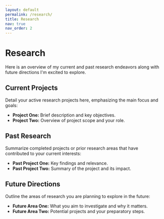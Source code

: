 ```yaml
---
layout: default
permalink: /research/
title: Research
nav: true
nav_order: 2
---
```


<div class="post">
  <div class="header-bar">
    <h1>Research</h1>
    <p>Here is an overview of my current and past research endeavors along with future directions I'm excited to explore.</p>
  </div>
</div> <!-- Ensure HTML is closed before starting Markdown -->

## Current Projects

Detail your active research projects here, emphasizing the main focus and goals:

- **Project One:** Brief description and key objectives.
- **Project Two:** Overview of project scope and your role.

## Past Research

Summarize completed projects or prior research areas that have contributed to your current interests:

- **Past Project One:** Key findings and relevance.
- **Past Project Two:** Summary of the project and its impact.

## Future Directions

Outline the areas of research you are planning to explore in the future:

- **Future Area One:** What you aim to investigate and why it matters.
- **Future Area Two:** Potential projects and your preparatory steps.

<!-- Remember to separate HTML and Markdown cleanly to avoid formatting issues -->
